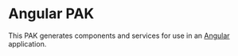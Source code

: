 Angular PAK
==============

This PAK generates components and services for use in an [Angular](https://angular.io/) application.